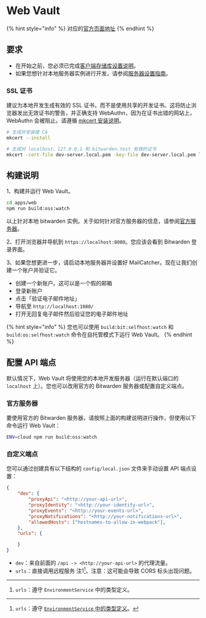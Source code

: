 # Web Vault

{% hint style="info" %}
对应的[官方页面地址](https://contributing.bitwarden.com/getting-started/clients/web-vault/)
{% endhint %}

## 要求 <a href="#requirements" id="requirements"></a>

* 在开始之前，您必须已完成[客户端存储库设置说明](../)。
* 如果您想针对本地服务器实例进行开发，请参阅[服务器设置指南](../../server/guide.md)。

### SSL 证书 <a href="#ssl-certificate" id="ssl-certificate"></a>

建议为本地开发生成有效的 SSL 证书，而不是使用共享的开发证书。这将防止浏览器发出无效证书的警告，并正确支持 WebAuthn，因为在证书出错的网站上，WebAuthn 会被阻止。请遵循 [mkcert 安装说明](https://github.com/FiloSottile/mkcert#installation)。

```bash
# 生成并安装根 CA
mkcert --install

# 生成对 localhost、127.0.0.1 和 bitwarden.test 有效的证书
mkcert -cert-file dev-server.local.pem -key-file dev-server.local.pem localhost 127.0.0.1 bitwarden.test
```

## 构建说明 <a href="#build-instructions" id="build-instructions"></a>

1、构建并运行 Web Vault。

```bash
cd apps/web
npm run build:oss:watch
```

以上针对本地 bitwarden 实例。关于如何针对官方服务器的信息，请参阅[官方服务器](./#official-server)。

2、打开浏览器并导航到 `https://localhost:8080`。您应该会看到 Bitwarden 登录界面。

3、如果您想更进一步，请启动本地服务器并设置好 MailCatcher。现在让我们创建一个账户并验证它。

* 创建一个新账户。这可以是一个假的邮箱
* 登录新账户
* 点击「验证电子邮件地址」
* 导航至 `http://localhost:1080/`
* 打开无回复电子邮件然后验证您的电子邮件地址

{% hint style="info" %}
您也可以使用 `build:bit:selfhost:watch` 和 `build:os:selfhost:watch` 命令在自托管模式下运行 Web Vault。
{% endhint %}

## 配置 API 端点 <a href="#configuring-api-endpoints" id="configuring-api-endpoints"></a>

默认情况下，Web Vault 将使用您的本地开发服务器（运行在默认端口的 `localhost` 上）。您也可以改用官方的 Bitwarden 服务器或配置自定义端点。

### 官方服务器 <a href="#official-server" id="official-server"></a>

要使用官方的 Bitwarden 服务器，请按照上面的构建说明进行操作，但使用以下命令运行 Web Vault：

```bash
ENV=cloud npm run build:oss:watch
```

### 自定义端点 <a href="#custom-endpoints" id="custom-endpoints"></a>

您可以通过创建具有以下结构的 `config/local.json` 文件来手动设置 API 端点设置：

```json
{
    "dev": {
        "proxyApi": "<http://your-api-url>",
        "proxyIdentity": "<http://your-identity-url>",
        "proxyEvents": "<http://your-events-url>",
        "proxyNotifications": "<http://your-notifications-url>",
        "allowedHosts": ["hostnames-to-allow-in-webpack"],
    },
    "urls": {

    }
}
```

* `dev`：来自前面的 `/api -> <http://your-api-url>` 的代理流量。
* `urls`：直接调用远程服务 注1[^1]。注意：这可能会导致 CORS 标头出现问题。

***

1. `urls`：遵守 `EnvironmentService` 中的类型定义。

[^1]: `urls`：遵守 [`EnvironmentService` 中的类型定义](https://github.com/bitwarden/clients/blob/master/libs/common/src/abstractions/environment.service.ts)。
